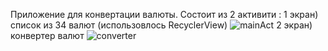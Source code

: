 Приложение для конвертации валюты.
Состоит из 2 активити :
    1 экран) список из 34 валют (использовлось RecyclerView)
    ![mainAct](https://user-images.githubusercontent.com/77656473/128669535-c19dd3a8-5d50-40e4-b501-48dc4360cd55.jpg)
    2 экран) конвертер валют
    ![converter](https://user-images.githubusercontent.com/77656473/128669531-c89393fd-ec35-4319-b7fa-38612c175780.jpg)
